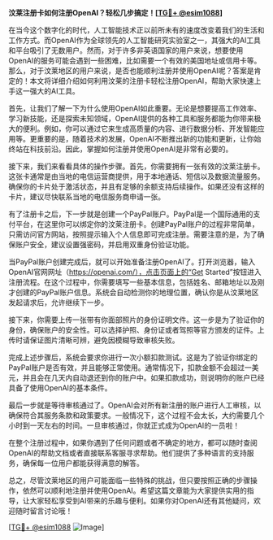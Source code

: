 **汶莱注册卡如何注册OpenAI？轻松几步搞定！[[TG💪+ @esim1088](https://t.me/s/esim1088)]**

在当今这个数字化的时代，人工智能技术正以前所未有的速度改变着我们的生活和工作方式。而OpenAI作为全球领先的人工智能研究实验室之一，其强大的AI工具和平台吸引了无数用户。然而，对于许多非英语国家的用户来说，想要使用OpenAI的服务可能会遇到一些困难，比如需要一个有效的美国地址或信用卡等。那么，对于汶莱地区的用户来说，是否也能顺利注册并使用OpenAI呢？答案是肯定的！本文将详细介绍如何利用汶莱的注册卡轻松注册OpenAI，帮助大家快速上手这一强大的AI工具。

首先，让我们了解一下为什么使用OpenAI如此重要。无论是想要提高工作效率、学习新技能，还是探索未知领域，OpenAI提供的各种工具和服务都能为你带来极大的便利。例如，你可以通过它来生成高质量的内容、进行数据分析、开发智能应用等。更重要的是，随着技术的发展，OpenAI不断推出新的功能和更新，让你始终站在科技前沿。因此，掌握如何注册并使用OpenAI是非常有必要的。

接下来，我们来看看具体的操作步骤。首先，你需要拥有一张有效的汶莱注册卡。这张卡通常是由当地的电信运营商提供，用于本地通话、短信以及数据流量服务。确保你的卡片处于激活状态，并且有足够的余额支持后续操作。如果还没有这样的卡片，建议尽快联系当地的电信服务商申请一张。

有了注册卡之后，下一步就是创建一个PayPal账户。PayPal是一个国际通用的支付平台，在这里你可以绑定你的汶莱注册卡。创建PayPal账户的过程非常简单，只需访问官方网站，按照提示输入个人信息即可完成注册。需要注意的是，为了确保账户安全，建议设置强密码，并启用双重身份验证功能。

当PayPal账户创建完成后，就可以开始准备注册OpenAI了。打开浏览器，输入OpenAI官网网址（https://openai.com/），点击页面上的“Get Started”按钮进入注册流程。在这个过程中，你需要填写一些基本信息，包括姓名、邮箱地址以及刚才创建的PayPal账户信息。系统会自动检测你的地理位置，确认你是从汶莱地区发起请求后，允许继续下一步。

接下来，你需要上传一张带有你面部照片的身份证明文件。这一步是为了验证你的身份，确保账户的安全性。可以选择护照、身份证或者驾照等官方颁发的证件。上传时请保证图片清晰可辨，避免因模糊导致审核失败。

完成上述步骤后，系统会要求你进行一次小额扣款测试。这是为了验证你绑定的PayPal账户是否有效，并且能够正常使用。通常情况下，扣款金额不会超过一美元，并且会在几天内自动退还到你的账户中。如果扣款成功，则说明你的账户已经具备了使用OpenAI的基本条件。

最后一步就是等待审核通过了。OpenAI会对所有新注册的账户进行人工审核，以确保符合其服务条款和政策要求。一般情况下，这个过程不会太长，大约需要几个小时到一天左右的时间。一旦审核通过，你就正式成为OpenAI的一员啦！

在整个注册过程中，如果你遇到了任何问题或者不确定的地方，都可以随时查阅OpenAI的帮助文档或者直接联系客服寻求帮助。他们提供了多种语言的支持服务，确保每一位用户都能获得满意的解答。

总之，尽管汶莱地区的用户可能面临一些特殊的挑战，但只要按照正确的步骤操作，依然可以顺利地注册并使用OpenAI。希望这篇文章能为大家提供实用的指导，让大家轻松享受到AI带来的乐趣与便利。如果你对OpenAI还有其他疑问，欢迎随时留言讨论哦！

[[TG💪+ @esim1088](https://t.me/s/esim1088) ![Image](https://i.postimg.cc/4NQfJmqS/Snipaste-2025-05-13-00-14-12.png)]